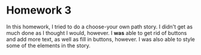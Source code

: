 # Homework 3
In this homework, I tried to do a choose-your own path story. I didn't get as much done as I thought I would, however. I **was** able to get rid of buttons and add more text, as well as fill in buttons, however. I was also able to style some of the elements in the story.
